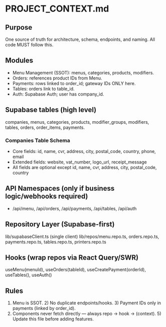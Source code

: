 # PROJECT_CONTEXT.md

## Purpose
One source of truth for architecture, schema, endpoints, and naming. All code MUST follow this.

## Modules
- Menu Management (SSOT): menus, categories, products, modifiers.
- Orders: references product IDs from Menu.
- Payments: rows linked to order_id; gateway IDs ONLY here.
- Tables: orders link to table_id.
- Auth: Supabase Auth; user has company_id.

## Supabase tables (high level)
companies, menus, categories, products, modifier_groups, modifiers, tables, orders, order_items, payments.

### Companies Table Schema
- Core fields: id, name, cvr, address, city, postal_code, country, phone, email
- Extended fields: website, vat_number, logo_url, receipt_message
- All fields are optional except id, name, cvr, address, city, postal_code, country

## API Namespaces (only if business logic/webhooks required)
- /api/menu, /api/orders, /api/payments, /api/tables, /api/auth

## Repository Layer (Supabase-first)
lib/supabaseClient.ts (single client)
lib/repos/menu.repo.ts, orders.repo.ts, payments.repo.ts, tables.repo.ts, printers.repo.ts

## Hooks (wrap repos via React Query/SWR)
useMenu(menuId), useOrders(tableId), useCreatePayment(orderId), useTables(), useAuth()

## Rules
1) Menu is SSOT. 2) No duplicate endpoints/hooks. 3) Payment IDs only in payments (linked by order_id).
4) Components never fetch directly — always repo → hook → (context). 5) Update this file before adding features.
